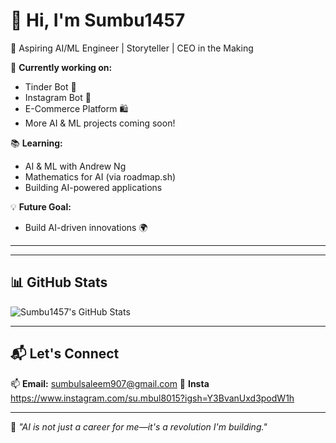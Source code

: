 # 👋 Hi, I'm Sumbu1457  
🚀 Aspiring AI/ML Engineer | Storyteller | CEO in the Making  

🔭 **Currently working on:**  
- Tinder Bot 🤖  
- Instagram Bot 📸  
- E-Commerce Platform 🛍️  
- More AI & ML projects coming soon!  

📚 **Learning:**  
- AI & ML with Andrew Ng  
- Mathematics for AI (via roadmap.sh)  
- Building AI-powered applications  

💡 **Future Goal:**  
- Build AI-driven innovations 🌍  

---



---

## 📊 GitHub Stats  
![Sumbu1457's GitHub Stats](https://github-readme-stats.vercel.app/api?username=Sumbu1457&show_icons=true&theme=radical)  



---

## 📬 Let's Connect  
📫 **Email:** sumbulsaleem907@gmail.com 
🙌 **Insta** https://www.instagram.com/su.mbul8015?igsh=Y3BvanUxd3podW1h

---

🚀 _"AI is not just a career for me—it's a revolution I'm building."_  
